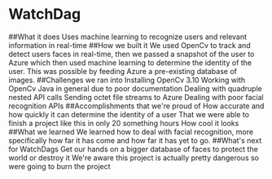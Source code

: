 # WatchDag
##What it does
Uses machine learning to recognize users and relevant information in real-time
##How we built it
We used OpenCv to track and detect users faces in real-time, then we passed a snapshot of the user to Azure which then used machine learning to determine the identity of the user. This was possible by feeding Azure a pre-existing database of images.
##Challenges we ran into
Installing OpenCv 3.10 Working with OpenCv Java in general due to poor documentation Dealing with quadruple nested API calls Sending octet file streams to Azure Dealing with poor facial recognition APIs
##Accomplishments that we're proud of
How accurate and how quickly it can determine the identity of a user That we were able to finish a project like this in only 20 something hours How cool it looks
##What we learned
We learned how to deal with facial recognition, more specifically how far it has come and how far it has yet to go.
##What's next for WatchDags
Get our hands on a bigger database of faces to protect the world or destroy it We're aware this project is actually pretty dangerous so were going to burn the project
